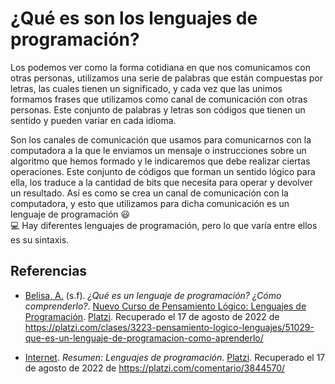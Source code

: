 # ¿Qué es son los  lenguajes de programación?

Los podemos ver como la forma cotidiana en que nos comunicamos con otras personas, utilizamos una serie de palabras que están compuestas por letras, las cuales tienen un significado, y cada vez que las unimos formamos frases que utilizamos como canal de comunicación con otras personas. Este conjunto de palabras y letras son códigos que tienen un sentido y pueden variar en cada idioma.

Son los canales de comunicación que usamos para comunicarnos con la computadora a la que le enviamos un mensaje o instrucciones sobre un algoritmo que hemos formado y le indicaremos que debe realizar ciertas operaciones. Este conjunto de códigos que forman un sentido lógico para ella, los traduce a la cantidad de bits que necesita para operar y devolver un resultado. Así es como se crea un canal de comunicación con la computadora, y esto que utilizamos para dicha comunicación es un lenguaje de programación 😃  
💻 Hay diferentes lenguajes de programación, pero lo que varía entre ellos es su sintaxis.

## Referencias

- [Belisa, A.](https://platzi.com/profesores/anabelisam_/) (s.f). _¿Qué es un lenguaje de programación? ¿Cómo comprenderlo?_. [Nuevo Curso de Pensamiento Lógico: Lenguajes de Programación](https://platzi.com/cursos/pensamiento-logico-lenguajes/). [Platzi](https://www.platzi.com/home). Recuperado el 17 de agosto de 2022 de https://platzi.com/clases/3223-pensamiento-logico-lenguajes/51029-que-es-un-lenguaje-de-programacion-como-aprenderlo/

- [Internet](https://platzi.com/p/internet/). _Resumen: Lenguajes de programación_. [Platzi](https://www.platzi.com/home). Recuperado el 17 de agosto de 2022 de https://platzi.com/comentario/3844570/